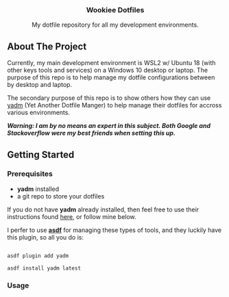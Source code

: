 <br />
<p align="center">

  <h3 align="center">Wookiee Dotfiles</h3>

  <p align="center">
    My dotfile repository for all my development environments.
    <br />
  </p>
</p>



<!-- ABOUT THE PROJECT -->
## About The Project

Currently, my main development environment is WSL2 w/ Ubuntu 18 (with other keys tools and services) on a Windows 10 desktop or laptop. The purpose of this repo is to help manage my dotfile configurations between by desktop and laptop. 

The secondary purpose of this repo is to show others how they can use [yadm](https://yadm.io/) (Yet Another Dotfile Manger) to help manage their dotfiles for accross various environments.
 
***Warning: I am by no means an expert in this subject. Both Google and Stackoverflow were my best friends when setting this up.***



<!-- GETTING STARTED -->
## Getting Started

### Prerequisites

* **yadm** installed
* a git repo to store your dotfiles

If you do not have **yadm** already installed, then feel free to use their instructions found [here](https://yadm.io/docs/install#osx), or follow mine below.

I perfer to use [**asdf**](https://asdf-vm.com/#/core-manage-asdf) for managing these types of tools, and they luckily have this plugin, so all you do is:

```sh

asdf plugin add yadm

asdf install yadm latest

```

### Usage

